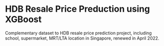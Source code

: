 # HDB Resale Price Preduction using XGBoost



Complementary dataset to HDB resale price prediction project, including school, supermarket, MRT/LTA location in Singapore, renewed in April 2022.
